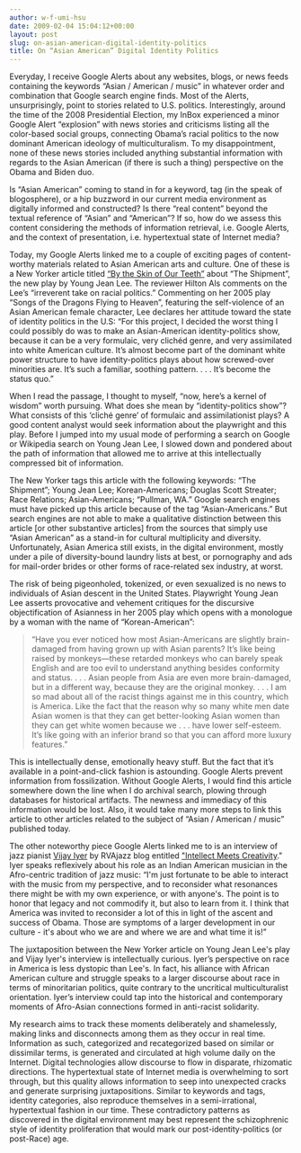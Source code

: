 ```yaml
---
author: w-f-umi-hsu
date: 2009-02-04 15:04:12+00:00
layout: post
slug: on-asian-american-digital-identity-politics
title: On “Asian American” Digital Identity Politics
---
```


Everyday, I receive Google Alerts about any websites, blogs, or news feeds containing the keywords “Asian / American / music” in whatever order and combination that Google search engine finds. Most of the Alerts, unsurprisingly, point to stories related to U.S. politics. Interestingly, around the time of the 2008 Presidential Election, my InBox experienced a minor Google Alert “explosion” with news stories and criticisms listing all the color-based social groups, connecting Obama’s racial politics to the now dominant American ideology of multiculturalism. To my disappointment, none of these news stories included anything substantial information with regards to the Asian American (if there is such a thing) perspective on the Obama and Biden duo.  

Is “Asian American” coming to stand in for a keyword, tag (in the speak of blogosphere), or a hip buzzword in our current media environment as digitally informed and constructed? Is there “real content” beyond the textual reference of “Asian” and “American”? If so, how do we assess this content considering the methods of information retrieval, i.e. Google Alerts, and the context of presentation, i.e. hypertextual state of Internet media?

Today, my Google Alerts linked me to a couple of exciting pages of content-worthy materials related to Asian American arts and culture. One of these is a New Yorker article titled [“By the Skin of Our Teeth”](http://www.newyorker.com/arts/critics/theatre/2009/01/26/090126crth_theatre_als) about “The Shipment”, the new play by Young Jean Lee. The reviewer Hilton Als comments on the Lee’s “irreverent take on racial politics.” Commenting on her 2005 play “Songs of the Dragons Flying to Heaven”, featuring the self-violence of an Asian American female character, Lee declares her attitude toward the state of identity politics in the U.S: “For this project, I decided the worst thing I could possibly do was to make an Asian-American identity-politics show, because it can be a very formulaic, very clichéd genre, and very assimilated into white American culture. It’s almost become part of the dominant white power structure to have identity-politics plays about how screwed-over minorities are. It’s such a familiar, soothing pattern. . . . It’s become the status quo.”

When I read the passage, I thought to myself, “now, here’s a kernel of wisdom” worth pursuing. What does she mean by “identity-politics show”? What consists of this ‘cliché genre’ of formulaic and assimilationist plays? A good content analyst would seek information about the playwright and this play. Before I jumped into my usual mode of performing a search on Google or Wikipedia search on Young Jean Lee, I slowed down and pondered about the path of information that allowed me to arrive at this intellectually compressed bit of information.

The New Yorker tags this article with the following keywords: “The Shipment”; Young Jean Lee; Korean-Americans; Douglas Scott Streater; Race Relations; Asian-Americans; “Pullman, WA.” Google search engines must have picked up this article because of the tag “Asian-Americans.” But search engines are not able to make a qualitative distinction between this article [or other substantive articles] from the sources that simply use “Asian American” as a stand-in for cultural multiplicity and diversity. Unfortunately, Asian America still exists, in the digital environment, mostly under a pile of diversity-bound laundry lists at best, or pornography and ads for mail-order brides or other forms of race-related sex industry, at worst.

The risk of being pigeonholed, tokenized, or even sexualized is no news to individuals of Asian descent in the United States. Playwright Young Jean Lee asserts provocative and vehement critiques for the discursive objectification of Asianness in her 2005 play which opens with a monologue by a woman with the name of “Korean-American”:


> “Have you ever noticed how most Asian-Americans are slightly brain-damaged from having grown up with Asian parents? It’s like being raised by monkeys&mdash;these retarded monkeys who can barely speak English and are too evil to understand anything besides conformity and status. . . . Asian people from Asia are even more brain-damaged, but in a different way, because they are the original monkey. . . . I am so mad about all of the racist things against me in this country, which is America. Like the fact that the reason why so many white men date Asian women is that they can get better-looking Asian women than they can get white women because we . . . have lower self-esteem. It’s like going with an inferior brand so that you can afford more luxury features.”


This is intellectually dense, emotionally heavy stuff. But the fact that it’s available in a point-and-click fashion is astounding. Google Alerts prevent information from fossilization. Without Google Alerts, I would find this article somewhere down the line when I do archival search, plowing through databases for historical artifacts. The newness and immediacy of this information would be lost. Also, it would take many more steps to link this article to other articles related to the subject of “Asian / American / music” published today.

The other noteworthy piece Google Alerts linked me to is an interview of jazz pianist [Vijay Iyer](http://www.vijay-iyer.com/) by RVAjazz blog entitled ["Intellect Meets Creativity](http://www.rvajazz.com/2009/01/vijay-iyer-intellect-meets-creativity.html)." Iyer speaks reflexively about his role as an Indian American musician in the Afro-centric tradition of jazz music: “I'm just fortunate to be able to interact with the music from my perspective, and to reconsider what resonances there might be with my own experience, or with anyone's. The point is to honor that legacy and not commodify it, but also to learn from it. I think that America was invited to reconsider a lot of this in light of the ascent and success of Obama. Those are symptoms of a larger development in our culture - it's about who we are and where we are and what time it is!”

The juxtaposition between the New Yorker article on Young Jean Lee's play and Vijay Iyer's interview is intellectually curious. Iyer’s perspective on race in America is less dystopic than Lee's. In fact, his alliance with African American culture and struggle speaks to a larger discourse about race in terms of minoritarian politics, quite contrary to the uncritical multiculturalist orientation. Iyer’s interview could tap into the historical and contemporary moments of Afro-Asian connections formed in anti-racist solidarity.

My research aims to track these moments deliberately and shamelessly, making links and disconnects among them as they occur in real time. Information as such, categorized and recategorized based on similar or dissimilar terms, is generated and circulated at high volume daily on the Internet. Digital technologies allow discourse to flow in disparate, rhizomatic directions. The hypertextual state of Internet media is overwhelming to sort through, but this quality allows information to seep into unexpected cracks and generate surprising juxtapositions. Similar to keywords and tags, identity categories, also reproduce themselves in a semi-irrational, hypertextual fashion in our time. These contradictory patterns as discovered in the digital environment may best represent the schizophrenic style of identity proliferation that would mark our post-identity-politics (or post-Race) age.
